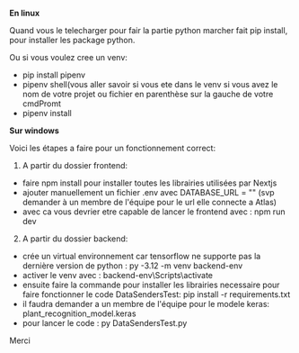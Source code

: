 **En linux**

Quand vous le telecharger pour fair la partie python marcher fait pip install, pour installer les package python. 

Ou si vous voulez cree un venv:
- pip install pipenv
- pipenv shell(vous aller savoir si vous ete dans le venv si vous avez le nom de votre projet ou fichier en parenthèse sur la gauche de votre cmdPromt
- pipenv install

**Sur windows**

Voici les étapes a faire pour un fonctionnement correct:

1. A partir du dossier frontend:
- faire npm install pour installer toutes les librairies utilisées par Nextjs
- ajouter manuellement un fichier .env avec DATABASE_URL = "" (svp demander à un membre de l'équipe pour le url elle connecte a Atlas)
- avec ca vous devrier etre capable de lancer le frontend avec : npm run dev

2. A partir du dossier backend:
- crée un virtual environnement car tensorflow ne supporte pas la dernière version de python : py -3.12 -m venv backend-env
- activer le venv avec : backend-env\Scripts\activate
- ensuite faire la commande pour installer les librairies necessaire pour faire fonctionner le code DataSendersTest: pip install -r requirements.txt
- il faudra demander a un membre de l'équipe pour le modele keras: plant_recognition_model.keras
- pour lancer le code : py DataSendersTest.py

Merci
